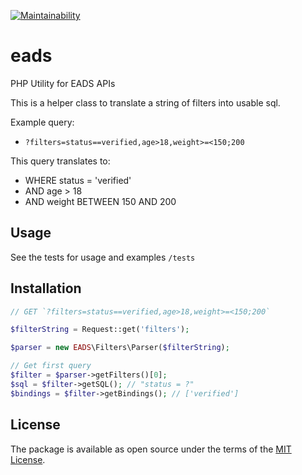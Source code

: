 [![Maintainability](https://api.codeclimate.com/v1/badges/1ee47671ee08764bfcc8/maintainability)](https://codeclimate.com/github/aaronbullard/eads/maintainability)


# eads
PHP Utility for EADS APIs

This is a helper class to translate a string of filters into usable sql.

Example query:
 - `?filters=status==verified,age>18,weight>=<150;200`

This query translates to:
 - WHERE status = 'verified'
 - AND age > 18
 - AND weight BETWEEN 150 AND 200

## Usage
See the tests for usage and examples `/tests`

## Installation
```php
// GET `?filters=status==verified,age>18,weight>=<150;200`

$filterString = Request::get('filters');

$parser = new EADS\Filters\Parser($filterString);

// Get first query
$filter = $parser->getFilters()[0];
$sql = $filter->getSQL(); // "status = ?"
$bindings = $filter->getBindings(); // ['verified']
```

## License
The package is available as open source under the terms of the [MIT License](http://opensource.org/licenses/MIT).
